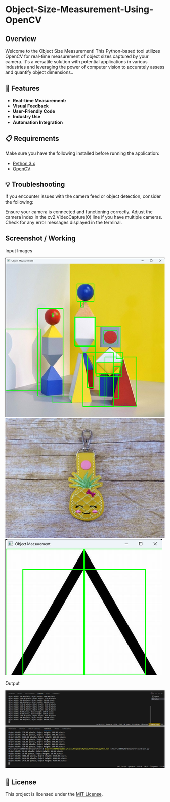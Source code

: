 # Object-Size-Measurement-Using-OpenCV

## Overview

Welcome to the Object Size Measurement! This Python-based tool utilizes OpenCV for real-time measurement of object sizes captured by your camera. It's a versatile solution with potential applications in various industries and leveraging the power of computer vision to accurately assess and quantify object dimensions..

## 🚀 Features

- **Real-time Measurement:** 
- **Visual Feedback** 
- **User-Friendly Code**
- **Industry Use**
- **Automation Integration**

## 📋 Requirements

Make sure you have the following installed before running the application:

- [Python 3.x](https://www.python.org/downloads/)
- [OpenCV](https://pypi.org/project/opencv-python/)

## 💡 Troubleshooting
If you encounter issues with the camera feed or object detection, consider the following:

Ensure your camera is connected and functioning correctly.
Adjust the camera index in the cv2.VideoCapture(0) line if you have multiple cameras.
Check for any error messages displayed in the terminal.

## Screenshot / Working

Input Images

![](https://github.com/khan-tahir/Object-Size-Measurement-Using-OpenCV/raw/main/Input%20Images/example_1.png)
![](https://github.com/khan-tahir/Object-Size-Measurement-Using-OpenCV/blob/main/Input%20Images/example_2.jpg)
![](https://github.com/khan-tahir/Object-Size-Measurement-Using-OpenCV/blob/main/Input%20Images/example_3.png)

Output

![](https://github.com/khan-tahir/Object-Size-Measurement-Using-OpenCV/blob/main/Output/obj1_output.png)
![](https://github.com/khan-tahir/Object-Size-Measurement-Using-OpenCV/blob/main/Output/obj2_output.png)


## 📄 License

This project is licensed under the [MIT License](LICENSE). 





